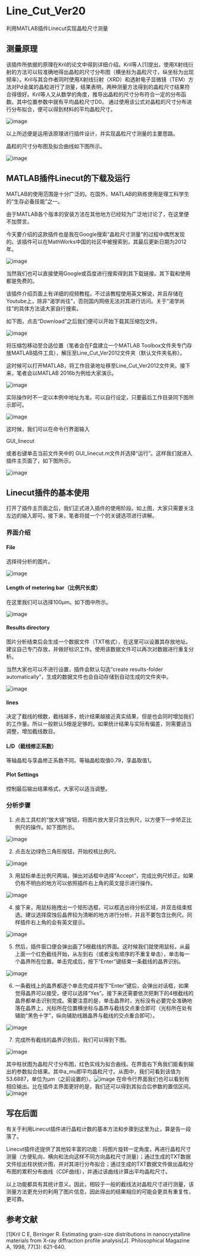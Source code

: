 # Line_Cut_Ver20
利用MATLAB插件Linecut实现晶粒尺寸测量

## 测量原理

该插件所依据的原理在Kril的论文中得到详细介绍。Kril等人[1]提出，使用X射线衍射的方法可以较准确地得出晶粒的尺寸分布图（横坐标为晶粒尺寸，纵坐标为出现频率）。Kril与其合作者同时使用X射线衍射（XRD）和透射电子显微镜（TEM）方法对Pd金属的晶粒进行了测量，结果表明，两种测量方法得到的晶粒尺寸结果符合得很好。Kril等人又从数学的角度，推导出晶粒的尺寸分布符合一定的分布函数。其中位置参数中就有平均晶粒尺寸D0。 通过使用该公式对晶粒的尺寸分布进行分布拟合，便可以得到材料的平均晶粒尺寸。

![image](https://github.com/JunHuaBai96/Line_Cut_Ver20/assets/102909786/7d3dc464-aba8-4979-8b37-1eae63ea98e8)


以上所述便是运用该原理进行插件设计，并实现晶粒尺寸测量的主要思路。

晶粒的尺寸分布图及拟合曲线如下图所示。

![image](https://github.com/JunHuaBai96/Line_Cut_Ver20/assets/102909786/0b622a2f-6596-42f4-b785-c0135abccffe)

## MATLAB插件Linecut的下载及运行
MATLAB的使用范围是十分广泛的。在国外，MATLAB的熟练使用是理工科学生的“生存必备技能”之一。

由于MATLAB各个版本的安装方法在其他地方已经较为广泛地讨论了，在这里便不加赘言。

今天要介绍的这款插件也是我在Google搜索“晶粒尺寸测量”的过程中偶然发现的。该插件可以在MathWorks中国的社区中被搜索到，其最后更新日期为2012年。

![image](https://github.com/JunHuaBai96/Line_Cut_Ver20/assets/102909786/d5db3830-69ca-4213-b362-2e0b40b0fc65)

当然我们也可以直接使用Google或百度进行搜索得到其下载链接。其下载和使用都是免费的。

该插件介绍页面上有详细的视频教程。不过该教程使用英文解说，并且存储在Youtube上，除非“渴学尚往”，否则国内网络无法对其进行访问。关于“渴学尚往”的具体方法请大家自行搜索。

如下图，点击“Download”之后我们便可以开始下载其压缩包文件。

![image](https://github.com/JunHuaBai96/Line_Cut_Ver20/assets/102909786/ead10001-3762-4c04-88a6-5dd8a32d0d87)

将压缩包移动至合适位置（笔者会在F盘建立一个MATLAB Toolbox文件夹专门存放MATLAB插件工具），解压至Line_Cut_Ver2012文件夹（默认文件夹名称）。

这时候可以打开MATLAB，将工作目录地址移至Line_Cut_Ver2012文件夹。接下来，笔者会以MATLAB 2016b为例给大家演示。

![image](https://github.com/JunHuaBai96/Line_Cut_Ver20/assets/102909786/e52af5d0-c890-4355-8434-8880e1436827)

实际操作时不一定以本例中地址为准。可以自行设定，只要最后工作目录同下图所示即可。

![image](https://github.com/JunHuaBai96/Line_Cut_Ver20/assets/102909786/05a1747c-152b-40e2-b7e5-5c7573987e7e)

这时候，我们可以在命令行界面输入

GUI_linecut

或者右键单击当前文件夹中的 GUI_linecut.m文件并选择“运行”。这样我们就进入插件主页面了，如下图所示。

![image](https://github.com/JunHuaBai96/Line_Cut_Ver20/assets/102909786/7cec34c8-3af5-4ab4-94f7-1ac3ec84008f)

## Linecut插件的基本使用

打开了插件主页面之后，我们正式进入插件的使用阶段。如上图，大家只需要关注左边的输入即可。接下来，笔者将就一个个的关键选项进行讲解。

### 界面介绍

#### File

选择待分析的图片。

![image](https://github.com/JunHuaBai96/Line_Cut_Ver20/assets/102909786/caf8e19b-a163-4a5d-9a4f-a39ccb8aa7aa)

#### Length of metering bar（比例尺长度）

在这里我们可以选择100μm。如下图中所示。

![image](https://github.com/JunHuaBai96/Line_Cut_Ver20/assets/102909786/1a45c717-977f-4488-99ab-06a82ba7c830)

#### Results directory

图片分析结束后会生成一个数据文件（TXT格式），在这里可以设置其存放地址。建议自己专门存放，并做好标识工作。使用该数据文件可以再次对数据进行重复分析。

当然大家也可以不进行设置，插件会默认勾选“create results-folder automatically”，生成的数据文件也会自动存储到自动生成的文件夹中。

![image](https://github.com/JunHuaBai96/Line_Cut_Ver20/assets/102909786/c864aa82-63e0-4500-b47e-27c0d20ed510)

#### lines

决定了截线的根数，截线越多，统计结果越接近真实结果，但是也会同时增加我们的工作量。所以一般默认5根是足够的。如果统计结果与实际有偏差，则需要适当调整，增加截线数目。

#### L/D（截线修正系数）

等轴晶粒与孪晶修正系数不同。等轴晶粒取值0.79，孪晶取值1。

#### Plot Settings
控制最后输出结果格式，大家可以适当调整。

### 分析步骤

1. 点击工具栏的“放大镜”按钮，将图片放大至只含比例尺，以方便下一步矫正比例尺的操作。如下图所示。

![image](https://github.com/JunHuaBai96/Line_Cut_Ver20/assets/102909786/35b8ff87-b520-4de3-a9c9-bd12f9a93eb5)

2. 点击左边绿色三角形按钮，开始校核比例尺。

![image](https://github.com/JunHuaBai96/Line_Cut_Ver20/assets/102909786/eb611bba-40ac-49ce-be29-e5dacf926d98)

3. 用鼠标单击比例尺两端，弹出对话框中选择“Accept”，完成比例尺矫正。如果仍有不明白的地方可以依照插件右上角的英文提示进行操作。

![image](https://github.com/JunHuaBai96/Line_Cut_Ver20/assets/102909786/69ea4b36-ac7b-47c1-bbce-b0ac1b7126ae)

4. 接下来，用鼠标拖拽出一个矩形选框，可以框选出待分析区域，并双击结束框选。建议选择腐蚀后晶界较为清晰的地方进行分析，并且不要包含比例尺。同样插件右上角的会有英文提示。

![image](https://github.com/JunHuaBai96/Line_Cut_Ver20/assets/102909786/dd04412d-7ac4-4bc0-835f-4985af0577f5)

5. 然后，插件窗口便会弹出画了5根截线的界面。这时候我们就使用鼠标，从最上面一个红色截线开始，从左到右（或者没有顺序的不重复单击），单击每一个晶界所在位置。单击完成后，按下“Enter”键结束一条截线的晶界识别。

![image](https://github.com/JunHuaBai96/Line_Cut_Ver20/assets/102909786/e956f04f-e900-432e-aee5-65014a0ae248)

6. 一条截线上的晶界都逐个单击完成并按下“Enter”键后，会弹出对话框，如果觉得晶界可以接受，便可以选择“Yes”。接下来还需要依次把剩下的4根截线的晶界都单击识别完成。需要注意的是，单击晶界时，光标没有必要完全准确地落在晶界上，光标所在位置横坐标与晶界与截线交点重合即可（光标所在处有辅助“黑色十字”，纵向辅助线跟晶界与截线的交点重合即可）。

![image](https://github.com/JunHuaBai96/Line_Cut_Ver20/assets/102909786/579ec802-38e8-4b6d-9815-836bd73f0d0c)

7. 完成所有截线的晶界识别后，我们可以得到下图。

![image](https://github.com/JunHuaBai96/Line_Cut_Ver20/assets/102909786/8c2e06fc-ac44-4c1c-acb7-8084937c8bbc)

其中柱状图为晶粒尺寸分布图，红色实线为拟合曲线。在界面右下角我们能看到输出的参数拟合结果。其中a_mu即平均晶粒尺寸。从图中，我们可看到该值为53.6887，单位为μm（之前设置的）。
​
![image](https://github.com/JunHuaBai96/Line_Cut_Ver20/assets/102909786/e7ae4740-2593-465c-a05e-6912ab556f93)
​
在命令行界面我们也可以看到有相应输出。比在插件主界面更好的是，我们还可以得到其拟合后参数的置信区间。
​
![image](https://github.com/JunHuaBai96/Line_Cut_Ver20/assets/102909786/d3ccf143-d709-456e-8157-583dac21c9af)

## 写在后面
有关于利用Linecut插件进行晶粒计数的基本方法和步骤到这里为止，算是告一段落了。

Linecut插件还提供了其他较丰富的功能：将图片旋转一定角度，再进行晶粒尺寸测量（方便轧向、横向和法向这样不同方向晶粒尺寸测量）；通过生成的TXT数据文件绘出柱状统计图，并对其进行分布拟合；通过生成的TXT数据文件做出晶粒分布图的累积分布曲线（CDF曲线），并通过该曲线计算出平均晶粒尺寸。

以上功能都具有其统计意义。因此，相较于一般的截线法对晶粒尺寸进行测量，该测量方法更充分的利用了图片信息，因此得出的结果相应的可能会更具有重复性，更可靠。

## 参考文献
[1]Kril C E, Birringer R. Estimating grain-size distributions in nanocrystalline materials from X-ray diffraction profile analysis[J]. Philosophical Magazine A, 1998, 77(3): 621-640.
